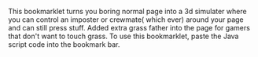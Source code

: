 This bookmarklet turns you boring normal page into a 3d simulater where you can control an imposter or crewmate( which ever) around your page and can still press stuff. Added extra grass father into the page for gamers that don't want to touch grass. To use this bookmarklet, paste the Java script code into the bookmark bar.
